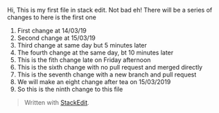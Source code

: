 ﻿
Hi,
This is my first file in stack edit. Not bad eh!
There will be a series of changes to here is the first one
1) First change at 14/03/19
2) Second change at 15/03/19
2) Third change at same day but 5 minutes later
4) The fourth change at the same day, bt 10 minutes later
5) This is the fith change late on Friday afternoon
6) This is the sixth change with no pull request and merged directly
7) This is the seventh change with a new branch and pull request
8) We will make an eight change after tea on 15/03/2019
9) So this is the ninth change to this file

> Written with [StackEdit](https://stackedit.io/).
